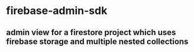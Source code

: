 # firebase-admin-sdk
## admin view for a firestore project which uses firebase storage and multiple nested collections
